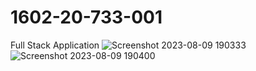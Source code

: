 # 1602-20-733-001
Full Stack Application
![Screenshot 2023-08-09 190333](https://github.com/abhinaykatta/1602-20-733-001/assets/95958163/96414827-9281-430c-8382-23d15ff88ea7)
![Screenshot 2023-08-09 190400](https://github.com/abhinaykatta/1602-20-733-001/assets/95958163/b1f54f7a-871c-4065-ae51-a5200faf93df)
